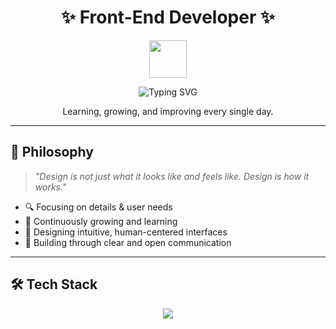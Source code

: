 <h1 align="center">✨ Front-End Developer ✨</h1>

<p align="center">
  <img src="https://media.giphy.com/media/du3J3cXyzhj75IOgvA/giphy.gif" width="60" />
</p>

<p align="center">
  <img src="https://readme-typing-svg.herokuapp.com?font=Fira+Code&size=22&pause=1000&color=F7B93E&center=true&vCenter=true&width=500&lines=Hello!+I'm+Subin;Front-End+Developer;Always+Learning+New+Tech;Clean+and+Efficient+Code" alt="Typing SVG" />
</p>

<p align="center">Learning, growing, and improving every single day.</p>

---

## 🌟 Philosophy
> *"Design is not just what it looks like and feels like. Design is how it works."*

- 🔍 Focusing on details & user needs  
- 🧩 Continuously growing and learning  
- 🚀 Designing intuitive, human-centered interfaces  
- 🤝 Building through clear and open communication  

---

## 🛠 Tech Stack
<p align="center">
  <img src="https://skillicons.dev/icons?i=react,next,vue,ts,js,html,css,tailwind,nodejs,express,mongodb,mysql,vercel,netlify&theme=light" />
</p>
